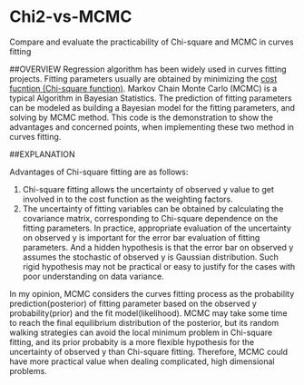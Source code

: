# Chi2-vs-MCMC
Compare and evaluate the practicability of Chi-square and MCMC in curves fitting

##OVERVIEW
Regression algorithm has been widely used in curves fitting projects.
Fitting parameters usually are obtained by minimizing the [cost fucntion (Chi-square function)](https://en.wikipedia.org/wiki/Goodness_of_fit).
Markov Chain Monte Carlo (MCMC) is a typical Algorithm in Bayesian Statistics. The prediction of fitting parameters can be modeled as  building a Bayesian model for the fitting parameters, and solving by MCMC method. This code is the demonstration to show the advantages and
concerned points, when implementing these two method in curves fitting.

##EXPLANATION

Advantages of Chi-square fitting are as follows:
1. Chi-square fitting allows the uncertainty of observed y value to get involved in to the cost function as the weighting factors. 
2. The uncertainty of fitting variables can be obtained by calculating the covariance matrix, corresponding to Chi-square dependence on the fitting parameters.
In practice, appropriate evaluation of the uncertainty on observed y is important for the error bar evaluation of fitting parameters. And a hidden hypothesis is that the error bar on observed y assumes the stochastic of observed y is Gaussian distribution. Such rigid hypothesis may not be practical or easy to justify for the cases with poor understanding on data variance.

In my opinion, MCMC considers the curves fitting process as the probability prediction(posterior) of fitting parameter based on the observed y probability(prior) and the fit model(likelihood). MCMC may take some time to reach the final equilibrium distribution of the posterior, but its random walking strategies can avoid the local minimum problem in Chi-square fitting, and its prior probabity is a more flexible hypothesis for the uncertainty of observed y than Chi-square fitting. Therefore, MCMC could have more practical value when dealing complicated, high dimensional problems.
